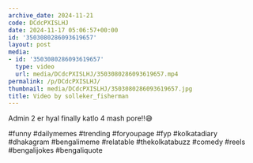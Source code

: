 ```yaml
---
archive_date: 2024-11-21
code: DCdcPXISLHJ
date: 2024-11-17 05:06:57+00:00
id: '3503080286093619657'
layout: post
media:
- id: '3503080286093619657'
  type: video
  url: media/DCdcPXISLHJ/3503080286093619657.mp4
permalink: /p/DCdcPXISLHJ/
thumbnail: media/DCdcPXISLHJ/3503080286093619657.jpg
title: Video by solleker_fisherman
---
```


Admin 2 er hyal finally katlo 4 mash pore‼️😅  
  
#funny #dailymemes #trending #foryoupage #fyp  #kolkatadiary #dhakagram #bengalimeme #relatable #thekolkatabuzz #comedy #reels #bengalijokes #bengaliquote
